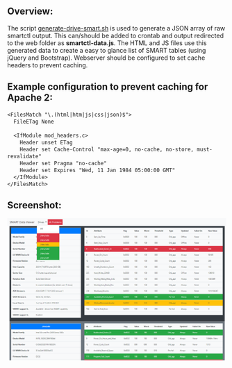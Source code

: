 ## **Overview**:

The script [generate-drive-smart.sh](scripts/generate-drive-smart.sh) is used to generate a JSON array of raw smartctl output. This can/should be added to crontab and output redirected to the web folder as **smartctl-data.js**. The HTML and JS files use this generated data to create a easy to glance list of SMART tables (using jQuery and Bootstrap). Webserver should be configured to set cache headers to prevent caching. 

## **Example configuration to prevent caching for Apache 2**:
```
<FilesMatch "\.(html|htm|js|css|json)$">
  FileETag None

  <IfModule mod_headers.c>
    Header unset ETag
    Header set Cache-Control "max-age=0, no-cache, no-store, must-revalidate"
    Header set Pragma "no-cache"
    Header set Expires "Wed, 11 Jan 1984 05:00:00 GMT"
  </IfModule>
</FilesMatch>
```

## **Screenshot**:
![Screen shot!](https://github.com/SixZeroSevenNine/Tiny-Tools/blob/master/smartctl-html/screenshot-1.png)
